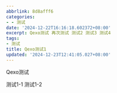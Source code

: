 ```yaml
---
abbrlink: 8d8afff6
categories:
- - 测试
date: '2024-12-22T16:16:18.602372+08:00'
excerpt: Qexo测试 再次测试 测试2 测试3 测试4 
tags:
- 测试
title: Qexo测试1
updated: '2024-12-23T12:41:05.027+08:00'
---
```

Qexo测试

测试1-1
测试1-2